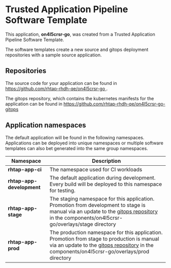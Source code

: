 # Trusted Application Pipeline Software Template

This application, **on4l5crsr-go**, was created from a Trusted Application Pipeline Software Template.

The software templates create a new source and gitops deployment repositories with a sample source application. 

## Repositories

The source code for your application can be found in [https://github.com/rhtap-rhdh-qe/on4l5crsr-go ](https://github.com/rhtap-rhdh-qe/on4l5crsr-go ).
 
The gitops repository, which contains the kubernetes manifests for the application can be found in 
[https://github.com/rhtap-rhdh-qe/on4l5crsr-go-gitops ](https://github.com/rhtap-rhdh-qe/on4l5crsr-go-gitops ) 

## Application namespaces 

The default application will be found in the following namespaces. Applications can be deployed into unique namespaces or multiple software templates can also bet generated into the same group namespaces.  

|  Namespace   |  Description   |  
| -------- | -------- |
| **rhtap-app-ci** | The namespace used for CI workloads |
| **rhtap-app-development** | The default application during development. Every build will be deployed to this namespace for testing. |
| **rhtap-app-stage** | The staging namespace for this application. Promotion from development to stage is manual via an update to the [gitops repository](https://github.com/rhtap-rhdh-qe/on4l5crsr-go-gitops ) in the components/on4l5crsr-go/overlays/stage directory |
| **rhtap-app-prod** | The production namespace for this application. Promotion from stage to production is manual via an update to the [gitops repository](https://github.com/rhtap-rhdh-qe/on4l5crsr-go-gitops ) in the components/on4l5crsr-go/overlays/prod directory |